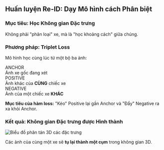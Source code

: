 <!--
  Bố cục slide này là 2 cột:
  - Cột trái: Sơ đồ hóa nguyên lý Triplet Loss một cách đơn giản.
  - Cột phải: Hình ảnh kết quả của quá trình huấn luyện - các cụm dữ liệu được hình thành rõ rệt.
-->
<section 
  data-background-image="/images/backgrounds/agenda-bg.png" 
  data-background-opacity="1"
  class="h-full"
>
  <div class="w-full h-full flex flex-col justify-center items-center text-white">
    <h2 class="!text-5xl md:!text-6xl mb-16 text-center font-extrabold drop-shadow-xl">Huấn luyện Re-ID: <strong class="!text-tech-highlight">Dạy Mô hình cách Phân biệt</strong></h2>
    <div class="grid grid-cols-5 gap-12 w-full max-w-7xl mx-auto items-center">
      <!-- CỘT TRÁI: NGUYÊN LÝ TRIPLET LOSS -->
      <div class="col-span-2 flex flex-col text-2xl md:text-3xl">
        <div class="fragment" data-fragment-index="1">
          <h3 class="!text-3xl md:!text-4xl !text-tech-highlight mb-4 font-bold drop-shadow-xl">Mục tiêu: Học Không gian Đặc trưng</h3>
          <p class="font-semibold drop-shadow-lg text-white">Không phải "phân loại" xe, mà là "học khoảng cách" giữa chúng.</p>
        </div>
        <div class="fragment mt-10" data-fragment-index="2">
          <h3 class="!text-3xl md:!text-4xl !text-tech-highlight mb-4 font-bold drop-shadow-xl">Phương pháp: Triplet Loss</h3>
          <p class="mb-6 font-semibold drop-shadow-lg text-white">Mô hình học cùng lúc từ một bộ ba ảnh:</p>
          <!-- Sơ đồ Triplet -->
          <div class="space-y-4 font-mono">
            <!-- Anchor -->
            <div class="flex items-center">
              <div class="w-28 text-center text-xl md:text-2xl p-3 bg-blue-800 rounded-l-lg font-bold shadow-lg">ANCHOR</div>
              <div class="border border-blue-800 p-3 rounded-r-lg flex-1 bg-blue-900/60 font-semibold shadow text-white">Ảnh xe gốc đang xét</div>
            </div>
            <!-- Positive -->
            <div class="flex items-center">
              <div class="w-28 text-center text-xl md:text-2xl p-3 bg-green-800 rounded-l-lg font-bold shadow-lg">POSITIVE</div>
              <div class="border border-green-800 p-3 rounded-r-lg flex-1 bg-green-900/60 font-semibold shadow text-white">Ảnh khác của <strong class="!text-green-400">CÙNG</strong> chiếc xe</div>
            </div>
            <!-- Negative -->
            <div class="flex items-center">
              <div class="w-28 text-center text-xl md:text-2xl p-3 bg-red-800 rounded-l-lg font-bold shadow-lg">NEGATIVE</div>
              <div class="border border-red-800 p-3 rounded-r-lg flex-1 bg-red-900/60 font-semibold shadow text-white">Ảnh của một chiếc xe <strong class="!text-red-400">KHÁC</strong></div>
            </div>
          </div>
        </div>
        <div class="fragment mt-10 bg-tech-card/90 p-6 rounded-lg border-l-4 border-tech-highlight shadow-2xl" data-fragment-index="3">
          <p class="text-xl md:text-2xl font-bold drop-shadow-xl text-white">
            <strong>Mục tiêu của hàm loss:</strong> "Kéo" <span class="text-green-400">Positive</span> lại gần <span class="text-blue-400">Anchor</span> và "Đẩy" <span class="text-red-400">Negative</span> ra xa khỏi <span class="text-blue-400">Anchor</span>.
          </p>
        </div>
      </div>
      <!-- CỘT PHẢI: KẾT QUẢ TRỰC QUAN -->
      <div class="col-span-3 fragment" data-fragment-index="4">
        <h3 class="!text-3xl md:!text-4xl !text-tech-highlight text-center mb-4 font-bold drop-shadow-xl">Kết quả: Không gian Đặc trưng được Hình thành</h3>
        <div class="bg-white/95 p-2 rounded-lg shadow-2xl">
          <img
            src="images/embedding-space-3d.png"
            alt="Biểu đồ phân tán 3D các đặc trưng"
            class="rounded-md"
          />
        </div>
        <p class="text-center text-xl md:text-2xl italic mt-4 font-semibold drop-shadow-xl text-white">Các ảnh của cùng một xe sẽ <strong class="!text-white">tụ lại thành một cụm</strong> trong không gian 3D.</p>
      </div>
    </div>
  </div>
</section>
